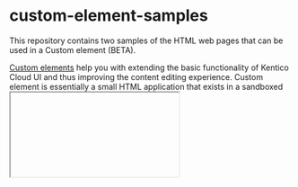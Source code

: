# custom-element-samples
This repository contains two samples of the HTML web pages that can be used in a Custom element (BETA).

[Custom elements](https://developer.kenticocloud.com/docs/integrating-content-editing-features) help you with extending the basic functionality of Kentico Cloud UI and thus improving the content editing experience. Custom element is essentially a small HTML application that exists in a sandboxed <iframe> and interacts with the [Kentico Cloud](https://kenticocloud.com/) app via the [Custom Elements API](https://developer.kenticocloud.com/reference#custom-elements-api).

Note that Custom elements are only supported in the latest versions of our SDKs.

[![Forums](https://img.shields.io/badge/chat-on%20forums-orange.svg)](https://forums.kenticocloud.com)

# Custom elements' samples overview
## ColorPicker
[ColorPicker](https://github.com/Kentico/custom-element-samples/blob/master/ColorPicker/color-picker.html) is a simple Custom element based on a [color-picker](https://github.com/tovic/color-picker) JavaScript library. It allows user to choose a color from palette and sets it as a HEX string, e.g. '#ff0000' for red color, '#00ff00' for green, and so on. Selected color is then seen as the Custom element's background. When the element is disabled, its color palette is still visible in a content item but does not react when clicked on.

## Markdown editor
[Mardown editor](https://github.com/Kentico/custom-element-samples/blob/master/Markdown/markdown.html) is a WYSIWYG Custom element which allows users to write formatted text using [SimpleMDE](https://github.com/sparksuite/simplemde-markdown-editor). In this sample element, you can find examples of setting dynamic height and reacting on the window 'resize' events. When the element is disabled, the editor is set to the readonly mode.

# How to create a custom element
You can find a detailed tutorial on how to create a Custom element in our [documentation](https://developer.kenticocloud.com/docs/integrating-content-editing-features).

## Styling your custom elements

By including Kentico Cloud default styles, you can make your Custom element look consistent with the rest of the UI.

The [/shared](https://github.com/Kentico/custom-element-samples/tree/master/shared) folder in this GitHub repository contains:

* [custom-element.css](https://github.com/Kentico/custom-element-samples/blob/master/shared/custom-element.css) – a CSS stylesheet
* [kentico-icons-v1.6.0.woff](https://github.com/Kentico/custom-element-samples/blob/master/shared/kentico-icons-v1.6.0.woff) – a font file
* [examples.html](https://github.com/Kentico/custom-element-samples/blob/master/shared/examples.html) – An HTML page containing the implementation details and an HTML markup of some of the basic elements. See also the link in Demo section.

If you prefer to host the files locally, download the CSS stylesheet together with the font file. The `kentico-icons-v1.6.0.woff` file needs to be hosted in the same directory as the CSS stylesheet to be properly linked.

# Demo 
If you plan on using these demo examples in your own production project, we recommend you to clone this repository. This way, you will not be affected by the possible changes made to the Custom elements in the future.
- ColorPicker - [https://kentico.github.io/custom-element-samples/ColorPicker/color-picker.html](https://kentico.github.io/custom-element-samples/ColorPicker/color-picker.html)
- Markdown editor - [https://kentico.github.io/custom-element-samples/Markdown/markdown.html](https://kentico.github.io/custom-element-samples/Markdown/markdown.html)
- CSS usage examples - [https://kentico.github.io/custom-element-samples/shared/examples.html](https://kentico.github.io/custom-element-samples/shared/examples.html)

# Feedback & Contributing

Check out the [Contributing](https://github.com/Kentico/delivery-sdk-net/blob/master/CONTRIBUTING.md) page to see the best places to file issues, start discussions, and begin contributing.

You can also contribute by adding your own Custom element here. Create an HTML web page, include the Custom Elements API in the code, describe what your element does in the Readme file, and send us a pull request.

![Analytics](https://kentico-ga-beacon.azurewebsites.net/api/UA-69014260-4/Kentico/custom-element-samples?pixel)
